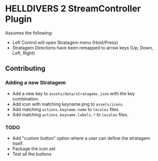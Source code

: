 # HELLDIVERS 2 StreamController Plugin
Assumes the following:
* Left Control will open Stratagem menu (Hold/Press)
* Stratagem Directions have been remapped to arrow keys (Up, Down, Left, Right)

## Contributing
### Adding a new Stratagem
* Add a new key to `assets/data/stratagems.json` with the key combination.
* Add icon with matching keyname.png to `assets/icons`.
* Add matching `actions.keyname.name` to `locales` files.
* Add matching `actions.keyname.labels.*` to `locales` files.

### TODO
* Add "custom button" option where a user can define the stratagem itself.
* Package the icon set
* Test all the buttons
